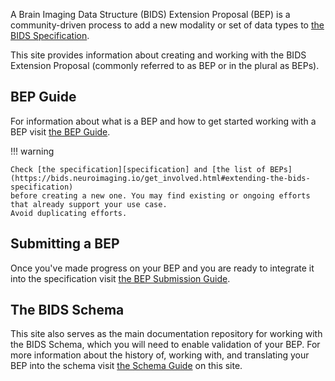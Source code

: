 A Brain Imaging Data Structure (BIDS) Extension Proposal (BEP) is
a community-driven process to add a new modality or set of data types to
[the BIDS Specification][specification].

This site provides information about creating and working
with the BIDS Extension Proposal (commonly referred to as BEP or in the plural as BEPs).

## BEP Guide

For information about what is a BEP and how to get started working
with a BEP visit [the BEP Guide](./general_guidelines.md).

!!! warning

    Check [the specification][specification] and [the list of BEPs](https://bids.neuroimaging.io/get_involved.html#extending-the-bids-specification)
    before creating a new one. You may find existing or ongoing efforts
    that already support your use case.
    Avoid duplicating efforts.

## Submitting a BEP

Once you've made progress on your BEP and you are ready
to integrate it into the specification visit [the BEP Submission Guide](submission.md).

## The BIDS Schema

This site also serves as the main documentation repository for working with the BIDS Schema,
which you will need to enable validation of your BEP.
For more information about the history of, working with, and
translating your BEP into the schema visit [the Schema Guide](../standards/schema/index.md) on this site.

[specification]: https://bids-specification.readthedocs.io
